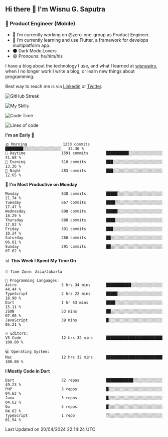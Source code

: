 ## Hi there 👋 I'm Wisnu G. Saputra

### :mobile_phone_off: Product Engineer (Mobile)

- 🔭 I’m currently working on @zero-one-group as Product Engineer.
- 🌱 I’m currently learning and use Flutter, a framework for develops multiplatform app.
- 🌑 Dark Mode Lovers
- 😄 Pronouns: he/him/his

I have a blog about the technology I use, and what I learned at [wisnuwiry](https://wisnuwiry.space/), when I no longer work I write a blog, or learn new things about programming.

Best way to reach me is via [Linkedin](https://www.linkedin.com/in/wisnu-saputra/) or [Twitter](https://twitter.com/wisnuwiry).

![GitHub Streak](https://streak-stats.demolab.com?user=wisnuwiry&theme=dark&hide_border=true)

![My Skills](https://skillicons.dev/icons?i=dart,flutter,kotlin,swift,go,js,css,neovim,git,linux&perline=5)

<!--START_SECTION:waka-->
![Code Time](http://img.shields.io/badge/Code%20Time-1%2C188%20hrs%2021%20mins-blue)

![Lines of code](https://img.shields.io/badge/From%20Hello%20World%20I%27ve%20Written-4.4%20million%20lines%20of%20code-blue)

**I'm an Early 🐤** 

```text
🌞 Morning                1233 commits        ████████░░░░░░░░░░░░░░░░░   32.30 % 
🌆 Daytime                1591 commits        ██████████░░░░░░░░░░░░░░░   41.68 % 
🌃 Evening                510 commits         ███░░░░░░░░░░░░░░░░░░░░░░   13.36 % 
🌙 Night                  483 commits         ███░░░░░░░░░░░░░░░░░░░░░░   12.65 % 
```
📅 **I'm Most Productive on Monday** 

```text
Monday                   830 commits         █████░░░░░░░░░░░░░░░░░░░░   21.74 % 
Tuesday                  667 commits         ████░░░░░░░░░░░░░░░░░░░░░   17.47 % 
Wednesday                698 commits         █████░░░░░░░░░░░░░░░░░░░░   18.29 % 
Thursday                 680 commits         ████░░░░░░░░░░░░░░░░░░░░░   17.82 % 
Friday                   391 commits         ███░░░░░░░░░░░░░░░░░░░░░░   10.24 % 
Saturday                 260 commits         ██░░░░░░░░░░░░░░░░░░░░░░░   06.81 % 
Sunday                   291 commits         ██░░░░░░░░░░░░░░░░░░░░░░░   07.62 % 
```


📊 **This Week I Spent My Time On** 

```text
🕑︎ Time Zone: Asia/Jakarta

💬 Programming Languages: 
Astro                    5 hrs 34 mins       ███████████░░░░░░░░░░░░░░   44.44 % 
TypeScript               2 hrs 22 mins       █████░░░░░░░░░░░░░░░░░░░░   18.90 % 
Dart                     1 hr 53 mins        ████░░░░░░░░░░░░░░░░░░░░░   15.11 % 
JSON                     53 mins             ██░░░░░░░░░░░░░░░░░░░░░░░   07.06 % 
JavaScript               39 mins             █░░░░░░░░░░░░░░░░░░░░░░░░   05.21 % 

🔥 Editors: 
VS Code                  12 hrs 32 mins      █████████████████████████   100.00 % 

💻 Operating System: 
Mac                      12 hrs 32 mins      █████████████████████████   100.00 % 
```

**I Mostly Code in Dart** 

```text
Dart                     32 repos            ████████████░░░░░░░░░░░░░   49.23 % 
PHP                      3 repos             █░░░░░░░░░░░░░░░░░░░░░░░░   04.62 % 
Java                     3 repos             █░░░░░░░░░░░░░░░░░░░░░░░░   04.62 % 
Go                       3 repos             █░░░░░░░░░░░░░░░░░░░░░░░░   04.62 % 
TypeScript               1 repo              ░░░░░░░░░░░░░░░░░░░░░░░░░   01.54 % 
```




 Last Updated on 20/04/2024 22:14:24 UTC
<!--END_SECTION:waka-->
